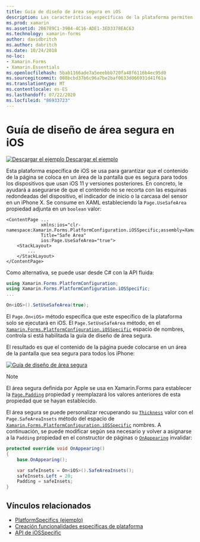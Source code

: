 ```yaml
---
title: Guía de diseño de área segura en iOS
description: Las características específicas de la plataforma permiten consumir funcionalidad que solo está disponible en una plataforma específica, sin necesidad de implementar representadores o efectos personalizados. En este artículo se explica cómo consumir la plataforma de iOS específica que garantiza que el contenido de la página se coloca en un área de la pantalla que es segura para todos los dispositivos que usan iOS 11 y versiones posteriores.
ms.prod: xamarin
ms.assetid: 2B6789C1-39B4-4C16-ADE1-3ED3378EAC63
ms.technology: xamarin-forms
author: davidbritch
ms.author: dabritch
ms.date: 10/24/2018
no-loc:
- Xamarin.Forms
- Xamarin.Essentials
ms.openlocfilehash: 5bab1166ade7a5eeebbb720fa48f6116b4ec95d0
ms.sourcegitcommit: 008bcbd37b6c96a7be2baf0633d066931d41f61a
ms.translationtype: MT
ms.contentlocale: es-ES
ms.lasthandoff: 07/22/2020
ms.locfileid: "86933723"
---
```

# <a name="safe-area-layout-guide-on-ios"></a>Guía de diseño de área segura en iOS

[![Descargar el ejemplo](~/media/shared/download.png) Descargar el ejemplo](https://docs.microsoft.com/samples/xamarin/xamarin-forms-samples/userinterface-platformspecifics)

Esta plataforma específica de iOS se usa para garantizar que el contenido de la página se coloca en un área de la pantalla que es segura para todos los dispositivos que usan iOS 11 y versiones posteriores. En concreto, le ayudará a asegurarse de que el contenido no se recorta con las esquinas redondeadas del dispositivo, el indicador de inicio o la carcasa del sensor en un iPhone X. Se consume en XAML estableciendo la `Page.UseSafeArea` propiedad adjunta en un `boolean` valor:

```xaml
<ContentPage ...
             xmlns:ios="clr-namespace:Xamarin.Forms.PlatformConfiguration.iOSSpecific;assembly=Xamarin.Forms.Core"
             Title="Safe Area"
             ios:Page.UseSafeArea="true">
    <StackLayout>
        ...
    </StackLayout>
</ContentPage>
```

Como alternativa, se puede usar desde C# con la API fluida:

```csharp
using Xamarin.Forms.PlatformConfiguration;
using Xamarin.Forms.PlatformConfiguration.iOSSpecific;
...

On<iOS>().SetUseSafeArea(true);
```

El `Page.On<iOS>` método especifica que este específico de la plataforma solo se ejecutará en iOS. El `Page.SetUseSafeArea` método, en el [`Xamarin.Forms.PlatformConfiguration.iOSSpecific`](xref:Xamarin.Forms.PlatformConfiguration.iOSSpecific) espacio de nombres, controla si está habilitada la guía de diseño de área segura.

El resultado es que el contenido de la página puede colocarse en un área de la pantalla que sea segura para todos los iPhone:

[![Guía de diseño de área segura](page-safe-area-images/safe-area-layout.png)](page-safe-area-images/safe-area-layout-large.png#lightbox "Guía de diseño de área segura")

> [!NOTE]
> El área segura definida por Apple se usa en Xamarin.Forms para establecer la [`Page.Padding`](xref:Xamarin.Forms.Page.Padding) propiedad y reemplazará los valores anteriores de esta propiedad que se hayan establecido.

El área segura se puede personalizar recuperando su [`Thickness`](xref:Xamarin.Forms.Thickness) valor con el `Page.SafeAreaInsets` método del espacio de [`Xamarin.Forms.PlatformConfiguration.iOSSpecific`](xref:Xamarin.Forms.PlatformConfiguration.iOSSpecific) nombres. A continuación, se puede modificar según sea necesario y volver a asignarse a la `Padding` propiedad en el constructor de páginas o [`OnAppearing`](xref:Xamarin.Forms.Page.OnAppearing) invalidar:

```csharp
protected override void OnAppearing()
{
    base.OnAppearing();

    var safeInsets = On<iOS>().SafeAreaInsets();
    safeInsets.Left = 20;
    Padding = safeInsets;
}
```

## <a name="related-links"></a>Vínculos relacionados

- [PlatformSpecifics (ejemplo)](https://docs.microsoft.com/samples/xamarin/xamarin-forms-samples/userinterface-platformspecifics)
- [Creación funcionalidades específicas de plataforma](~/xamarin-forms/platform/platform-specifics/index.md#creating-platform-specifics)
- [API de iOSSpecific](xref:Xamarin.Forms.PlatformConfiguration.iOSSpecific)
